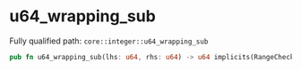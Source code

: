 # u64_wrapping_sub

Fully qualified path: `core::integer::u64_wrapping_sub`

```rust
pub fn u64_wrapping_sub(lhs: u64, rhs: u64) -> u64 implicits(RangeCheck) nopanic
```

